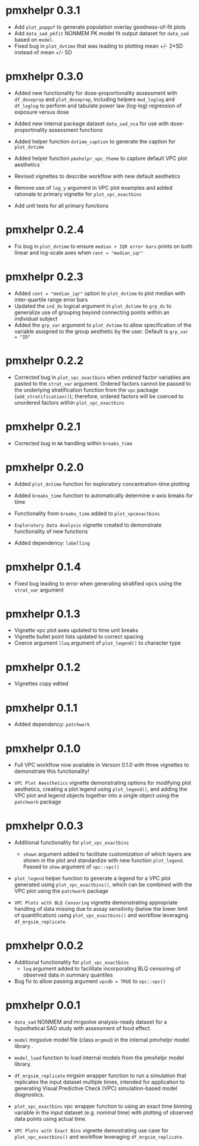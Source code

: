 # pmxhelpr 0.3.1

* Add `plot_popgof` to generate population overlay goodness-of-fit plots
* Add `data_sad_pkfit` NONMEM PK model fit output dataset for `data_sad` based on `model`.
* Fixed bug in `plot_dvtime` that was leading to plotting mean +/- 2*SD instead of mean +/- SD

# pmxhelpr 0.3.0

* Added new functionality for dose-proportionality assessment with `df_doseprop` and `plot_doseprop`, including helpers `mod_loglog` and `df_loglog` to perform and tabulate power law (log-log) regression of exposure versus dose
* Added new internal package dataset `data_sad_nca` for use with dose-proportinality assessment functions
* Added helper function `dvtime_caption` to generate the caption for `plot_dvtime`
* Added helper function `pmxhelpr_vpc_theme` to capture default VPC plot aesthetics `
* Revised vignettes to describe workflow with new default aesthetics
* Remove use of `log_y` argument in VPC plot examples and added rationale to primary vignette for `plot_vpc_exactbins`

* Add unit tests for all primary functions

# pmxhelpr 0.2.4

* Fix bug in `plot_dvtime` to ensure `median + IQR error bars` prints on both linear and log-scale axes when `cent = "median_iqr"`

# pmxhelpr 0.2.3

* Added `cent = "median_iqr"` option to `plot_dvtime` to plot median with inter-quartile range error bars
* Updated the `ind_dv` logical argument in `plot_dvtime` to `grp_dv` to generalize use of grouping beyond connecting points within an individual subject
* Added the `grp_var` argument to `plot_dvtime` to allow specification of the variable assigned to the group aesthetic by the user. Default is `grp_var = "ID"`

# pmxhelpr 0.2.2

* Corrected bug in `plot_vpc_exactbins` when *ordered* factor variables are pasted to the `strat_var` argument.
  Ordered factors cannot be passed to the underlying stratification function from the `vpc` package (`add_stratification()`); therefore, ordered factors will be coerced to unordered factors within `plot_vpc_exactbins`

# pmxhelpr 0.2.1

* Corrected bug in `NA` handling within `breaks_time`

# pmxhelpr 0.2.0

* Added `plot_dvtime` function for exploratory concentration-time plotting
* Added `breaks_time` function to automatically determine x-axis breaks for time
* Functionality from `breaks_time` added to `plot_vpcexactbins`

* `Exploratory Data Analysis` vignette created to demonstrate functionality of new functions

* Added dependency: `labelling`

# pmxhelpr 0.1.4

* Fixed bug leading to error when generating stratified vpcs using the `strat_var` argument

# pmxhelpr 0.1.3

* Vignette vpc plot axes updated to time unit breaks
* Vignette bullet point lists updated to correct spacing
* Coerce argument `lloq` argument of `plot_legend()` to character type

# pmxhelpr 0.1.2

* Vignettes copy edited

# pmxhelpr 0.1.1

* Added dependency: `patchwork`

# pmxhelpr 0.1.0

* Full VPC workflow now available in Version 0.1.0 with three vignettes to demonstrate this functionality! 

* `VPC Plot Aeesthetics` vignette demonstrating options for modifying plot aesthetics, creating a plot legend using `plot_legend()`, and adding the VPC plot and legend objects together into a single object using the `patchwork` package

# pmxhelpr 0.0.3

* Additional functionality for `plot_vpc_exactbins`
  + `shown` argument added to facilitate customization of which layers are shown in the plot and standardize with new function `plot_legend`. Passed to `show` argument of `vpc::vpc()`
* `plot_legend` helper function to generate a legend for a VPC plot generated using `plot_vpc_exactbins()`, which can be combined with the VPC plot using the `patchwork` package

* `VPC Plots with BLQ Censoring` vignette demonstrating appropriate handling of data missing due to assay sensitivity (below the lower limit of quantification) using `plot_vpc_exactbins()` and workflow leveraging `df_mrgsim_replicate`.

# pmxhelpr 0.0.2

* Additional functionality for `plot_vpc_exactbins`
  + `loq` argument added to facilitate incorporating BLQ censoring of observed data in summary quantiles 
* Bug fix to allow passing argument `vpcdb = TRUE` to `vpc::vpc()`

# pmxhelpr 0.0.1

* `data_sad` NONMEM and mrgsolve analysis-ready dataset for a hypothetical SAD study with assessment of food effect.
* `model` mrgsolve model file (class `mrgmod`) in the internal pmxhelpr model library .
* `model_load` function to load internal models from the pmxhelpr model library.
* `df_mrgsim_replicate` mrgsim wrapper function to run a simulation that replicates the input dataset multiple times, intended for application to generating Visual Predictive Check (VPC) simulation-based model diagnostics.
* `plot_vpc_exactbins` vpc wrapper function to using an exact time binning variable in the input dataset (e.g. nominal time) with plotting of observed data points using actual time.

* `VPC Plots with Exact Bins` vignette demostrating use case for `plot_vpc_exactbins()` and workflow leveraging `df_mrgsim_replicate`.

